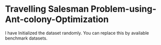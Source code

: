 # Travelling Salesman Problem-using-Ant-colony-Optimization
I have Initialized the dataset randomly. You can replace this by available benchmark datasets. 
